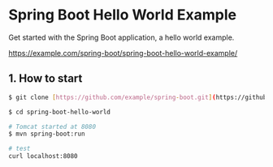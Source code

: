 # Spring Boot Hello World Example
Get started with the Spring Boot application, a hello world example.

https://example.com/spring-boot/spring-boot-hello-world-example/

## 1. How to start
```bash
$ git clone [https://github.com/example/spring-boot.git](https://github.com/example/spring-boot.git)

$ cd spring-boot-hello-world

# Tomcat started at 8080
$ mvn spring-boot:run

# test
curl localhost:8080

```


